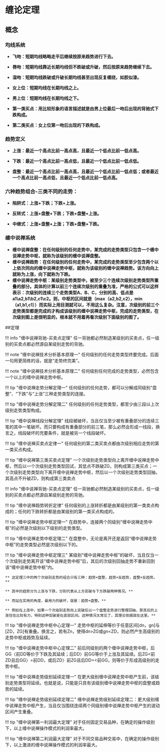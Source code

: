 # 缠论定理

## 概念

### 均线系统
* **飞吻：短期均线略略走平后继续按原来趋势进行下去。**  

* **唇吻：短期均线靠近长期均线但不跌破或升破，然后按原来趋势继续下去。**   

* **湿吻：短期均线跌破或升破长期均线甚至出现反复缠绕，如胶似漆。** 

* **女上位：短期均线在长期均线之上。**   

* **男上位：短期均线在长期均线之下。**   

* **第一类买点：用比较形象的语言描述就是由男上位最后一吻后出现的背驰式下跌构成。**   

* **第二类买点：女上位第一吻后出现的下跌构成。** 

### 趋势定义

* **上涨：最近一个高点比前一高点高，且最近一个低点比前一低点高。**

* **下跌：最近一个高点比前一高点低，且最近一个低点比前一低点低。**

* **盘整：最近一个高点比前一高点高，且最近一个低点比前一低点低；或者最近一个高点比前一高点低，且最近一个低点比前一低点高。**

### 六种趋势组合-三类不同的走势：

* **陷阱式：上涨+下跌；下跌+上涨。**  

* **反转式：上涨+盘整+下跌；下跌+盘整+上涨。**  

* **中继式：上涨+盘整+上涨；下跌+盘整+下跌。**

### 缠中说禅系统
* **缠中说禅盘整：在任何级别的任何走势中，某完成的走势类型只包含一个缠中说禅走势中枢，就称为该级别的缠中说禅盘整。**
* **缠中说禅趋势：在任何级别的任何走势中，某完成的走势类型至少包含两个以上依次同向的缠中说禅走势中枢，就称为该级别的缠中说禅趋势。该方向向上就称为上涨，向下就称为下跌。**
* **缠中说禅走势中枢：某级别走势类型中，被至少三个连续次级别走势类型所重叠的部分。具体的计算以前三个连续次级别的重叠为准，严格的公式可以这样表示：次级别的连续三个走势类型A、B、C，分别的高、低点是a1\a2,b1\b2,c1\c2。则，中枢的区间就是（max（a2,b2,c2），min（a1,b1,c1））而实际上用目测就可以，不用这么复杂。注意，次级别的前三个走势类型都是完成的才构成该级别的缠中说禅走势中枢，完成的走势类型，在次级别图上是很明显的，根本就不用着再看次级别下面级别的图了。**
    

##定理

!!! info "缠中说禅背驰-买卖点定理"
    任一背驰都必然制造某级别的买卖点，任一级别的买卖点都必然源自某级别走势的背驰。

!!! note "缠中说禅技术分析基本原理一"
    任何级别的任何走势类型终要完成。后面一句用更简练的话，就是“走势终完美”。

!!! note "缠中说禅技术分析基本原理二"
    任何级别任何完成的走势类型，必然包含一个以上的缠中说禅走势中枢。

!!! tip "缠中说禅走势分解定理一"
    任何级别的任何走势，都可以分解成同级别“盘整”、“下跌”与“上涨”三种走势类型的连接。

!!! tip "缠中说禅走势分解定理二"
    任何级别的任何走势类型，都至少由三段以上次级别走势类型构成。

!!! tip "缠中说禅线段分解定理"
    线段被破坏，当且仅当至少被有重叠部分的连续三笔的其中一笔破坏。而只要构成有重叠部分的前三笔，那么必然会形成一线段，换言之，线段破坏的充要条件，就是被另一个线段破坏。

!!! tip "缠中说禅买卖点定律一"
    任何级别的第二类买卖点都由次级别相应走势的第一类买点构成。

!!! tip "缠中说禅第三类买卖点定理"
    一个次级别走势类型向上离开缠中说禅走势中枢，然后以一个次级别走势类型回试，其低点不跌破ZG，则构成第三类买点；一个次级别走势类型向下离开缠中说禅走势中枢，然后以一个次级别走势类型回抽，其高点不升破ZD，则构成第三类卖点

!!! info "缠中说禅背驰-买卖点定理"
    任一背驰都必然制造某级别的买卖点，任一级别的买卖点都必然源自某级别走势的背驰。

!!! tip "缠中说禅趋势转折定律"
    任何级别的上涨转折都是由某级别的第一类卖点构成的；任何的下跌转折都是由某级别的第一类买点构成的。

!!! tip "缠中说禅走势中枢定理一"
    在趋势中，连接两个同级别“缠中说禅走势中枢”的必然是次级别以下级别的走势类型。

!!! tip "缠中说禅走势中枢定理二"
    在盘整中，无论是离开还是返回“缠中说禅走势中枢”的走势类型必然是次级别以下的。

!!! tip "缠中说禅走势中枢定理三"
    某级别“缠中说禅走势中枢”的破坏，当且仅当一个次级别走势离开该“缠中说禅走势中枢”后，其后的次级别回抽走势不重新回到该“缠中说禅走势中枢”内。
   
    ** 这定理三中的两个次级别走势的组合只有三种：趋势+盘整，趋势+反趋势，盘整+反趋势。**

    ** 其中的趋势分为上涨与下跌，分别代表从上方突破与下方跌破两种情况。**

    ** 而站在实用的角度，最用力的破坏，就是：趋势+盘整。**

    ** 例如在上涨中，如果一个次级别走势向上突破后以一个盘整走势进行整理回抽，那其后的上涨往往比较有力，特别这种突破是在底部区间。这种情况太常见了，其理论依据就在这里。**

!!! tip "缠中说禅走势中枢中心定理一"
    走势中枢的延伸等价于任意区间[dn，gn]与[ZD，ZG]有重叠。换言之，若有Zn，使得dn>ZG或gn<ZD，则必然产生高级别的走势中枢或趋势及延续。

!!! tip "缠中说禅走势中枢中心定理二"
    前后同级别的两个缠中说禅走势中枢，后GG〈前DD等价于下跌及其延续；后DD〉前GG等价于上涨及其延续。后ZG<前ZD且后GG〉=前DD，或后ZD〉前ZG且后DD=<前GG，则等价于形成高级别的走势中枢。

!!! tip "缠中说禅走势级别延续定理一"
    在更大级别缠中说禅走势中枢产生前，该级别走势类型将延续。也就是说，只能是只具有该级别缠中说禅走势中枢的盘整或趋势的延续。

!!! tip "缠中说禅走势级别延续定理二"
    缠中说禅走势级别延续定理二：更大级别缠中说禅走势中枢产生，当且仅当围绕连续两个同级别缠中说禅走势中枢产生的波动区间产生重叠。

!!! tip "缠中说禅第一利润最大定理"
    对于任何固定交易品种，在确定的操作级别下，以上缠中说禅操作模式的利润率最大。

!!! tip "缠中说禅第二利润最大定理"
    对于不同交易品种交易中，在确定的操作级别下，以上激进的缠中说禅操作模式的利润率最大。


